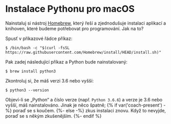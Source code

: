 # Instalace Pythonu pro macOS

Nainstaluj si nástroj [Homebrew](http://brew.sh), který řeší a zjednodušuje
instalaci aplikací a knihoven, které budeme potřebovat pro programování.
Jak na to?

Spusť v příkazové řádce příkaz:

```console
$ /bin/bash -c "$(curl -fsSL https://raw.githubusercontent.com/Homebrew/install/HEAD/install.sh)"
```

Pak zadej následující příkaz a Python bude nainstalovaný:

```console
$ brew install python3
```

Zkontroluj si, že máš verzi 3.6 nebo vyšší:

```console
$ python3 --version
```

Objeví-li se „Python“ a číslo verze (např. `Python 3.6.6`)
a verze je 3.6 nebo vyšší, máš nainstalováno.
Jinak je něco špatně;
{% if var('coach-present') -%}
poraď se s koučem.
{%- else -%}
zkus instalaci znovu.
Když to nevyjde, poraď se s někým zkušenějším.
{%- endif %}
